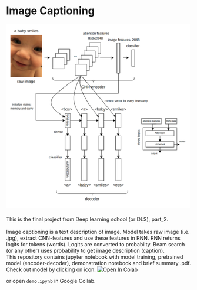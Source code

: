 # **Image Captioning**
<img src="examples/model_arch.png" alt="alt text" width="500" height="500">
<br>
<br>
This is the final project from Deep learning school (or DLS), part_2.  
<br>
<br>
Image captioning is a text description of image.  
Model takes raw image (i.e. .jpg), extract CNN-features and use these features in RNN. RNN returns logits for tokens (words). Logits are converted to probabilty. Beam search (or any other) uses probability to get image description (caption).   
<br>
This repository contains jupyter notebook with model training, pretrained model (encoder-decoder), demonstration notebook and brief summary .pdf.

<br>
Check out model by clicking on icon:   

<a href="https://githubtocolab.com/A-n-d-r-e-w-y/DLS_part_2/blob/main/demo.ipynb">
<img src="https://colab.research.google.com/assets/colab-badge.svg" alt="Open In Colab"/>
</a>  

or open `demo.ipynb` in Google Collab.
